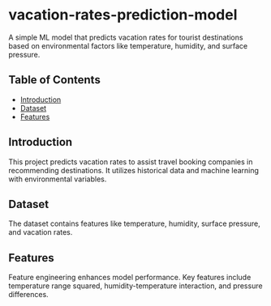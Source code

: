 # vacation-rates-prediction-model

A simple ML model that predicts vacation rates for tourist destinations based on environmental factors like temperature, humidity, and surface pressure.

## Table of Contents
- [Introduction](#introduction)
- [Dataset](#dataset)
- [Features](#features)

## Introduction
This project predicts vacation rates to assist travel booking companies in recommending destinations. It utilizes historical data and machine learning with environmental variables.

## Dataset
The dataset contains features like temperature, humidity, surface pressure, and vacation rates.

## Features
Feature engineering enhances model performance. Key features include temperature range squared, humidity-temperature interaction, and pressure differences.
